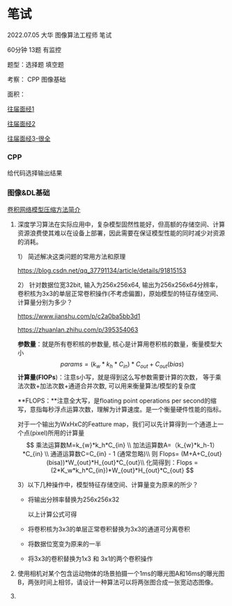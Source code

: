 # 笔试

2022.07.05 大华 图像算法工程师 笔试 

60分钟 13题 有监控

题型：选择题 填空题  

考察： CPP 图像基础

面积：

[往届面经1](https://codeantenna.com/a/0KGPHr3iab)

[往届面经2](https://blog.csdn.net/qq_30354455/article/details/108016813)

[往届面经3-很全](https://blog.csdn.net/taifyang/article/details/119185102)

### CPP

给代码选择输出结果

### 图像&DL基础

[卷积网络模型压缩方法简介](https://blog.csdn.net/LoseInVain/article/details/96651171)

1. 深度学习算法在实际应用中，复杂模型固然性能好，但高额的存储空间、计算资源浪费使其难以在设备上部署，因此需要在保证模型性能的同时减少对资源的消耗。

   1） 简述解决这类问题的常用方法和原理

   https://blog.csdn.net/qq_37791134/article/details/91815153

   2） 针对数据位宽32bit, 输入为256x256x64, 输出为256x256x64分辨率， 卷积核为3x3的单层正常卷积操作(不考虑偏置)，原始模型的特征存储空间、计算量分别为多少？

   https://www.jianshu.com/p/c2a0ba5bb3d1

   https://zhuanlan.zhihu.com/p/395354063

   

   **参数量**：就是所有卷积核的参数量, 核心是计算用卷积核的数量，衡量模型大小
   $$
   params = (k_{w}*k_{h}*C_{in})*C_{out}+C_{out}(bias)
   $$
   **计算量(FlOPs**)：注意s小写，就是得到这么写参数需要计算的次数， 等于乘法次数+加法次数+通道合并次数, 可以用来衡量算法/模型的复杂度

   **FLOPS：**注意全大写，是floating point operations per second的缩写，意指每秒浮点运算次数，理解为计算速度。是一个衡量硬件性能的指标。

   对于一个输出为WxHxC的Featture map，我们可以先计算得到一个通道上一个点(pixel)所用的计算量
   $$
   乘法运算数M=k_{w}*k_h*C_{in} \\
   加法运算数A=（k_{w}*k_h-1）*C_{in} \\
   通道运算数C=C_{in} - 1 (通常忽略)\\  
   则 Flops= (M+A+C_{out}(bisa))*W_{out}*H_{out}*C_{out}\\
   化简得到：Flops = (2*K_w*k_h*C_{in})*W_{out}*H_{out}*C_{out}
   $$
   

   3）以下几种操作中，模型特征存储空间、计算量变为原来的所少？

   - 将输出分辨率替换为256x256x32

     以上计算公式可得

   - 将卷积核为3x3的单层正常卷积替换为3x3的通道可分离卷积

     

   - 将数据位宽变为原来的一半

   - 将3x3的卷积替换为1x3 和 3x1的两个卷积操作

2. 使用相机对某个包含运动物体的场景拍摄一个1ms的曝光图A和16ms的曝光图B，两张时间上相邻，请设计一种算法可以将两张图合成一张宽动态图像。

3. 



### 



### 

